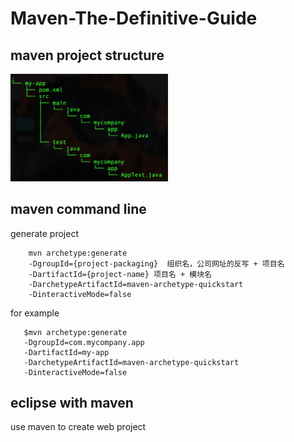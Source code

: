 # Maven-The-Definitive-Guide
## maven project structure

<p align="left">
<img alt="structure" src="https://github.com/tianhang/Maven-The-Definitive-Guide/blob/master/assets/proj_structure.png" width="50%">
</p>

## maven command line

generate project

``` 
    mvn archetype:generate 
    -DgroupId={project-packaging}  组织名，公司网址的反写 + 项目名
    -DartifactId={project-name} 项目名 + 模块名
    -DarchetypeArtifactId=maven-archetype-quickstart
    -DinteractiveMode=false 
```
for example 

```
   $mvn archetype:generate 
   -DgroupId=com.mycompany.app 
   -DartifactId=my-app 
   -DarchetypeArtifactId=maven-archetype-quickstart 
   -DinteractiveMode=false
```

## eclipse with maven

use maven to create web project

  
